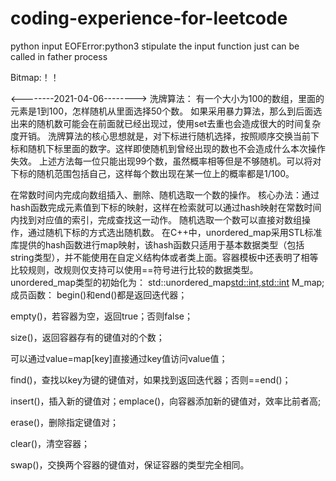 # coding-experience-for-leetcode

python input EOFError:python3 stipulate the input function just can be called in father process

Bitmap:！！

<--------2021-04-06-------->
洗牌算法：
有一个大小为100的数组，里面的元素是1到100，怎样随机从里面选择50个数。
如果采用暴力算法，那么到后面选出来的随机数可能会在前面就已经出现过，使用set去重也会造成很大的时间复杂度开销。
洗牌算法的核心思想就是，对下标进行随机选择，按照顺序交换当前下标和随机下标里面的数字。这样即使随机到曾经出现的数也不会造成什么本次操作失效。
上述方法每一位只能出现99个数，虽然概率相等但是不够随机。可以将对下标的随机范围包括自己，这样每个数出现在某一位上的概率都是1/100。

在常数时间内完成向数组插入、删除、随机选取一个数的操作。
核心办法：通过hash函数完成元素值到下标的映射，这样在检索就可以通过hash映射在常数时间内找到对应值的索引，完成查找这一动作。
随机选取一个数可以直接对数组操作，通过随机下标的方式选出随机数。
在C++中，unordered_map采用STL标准库提供的hash函数进行map映射，该hash函数只适用于基本数据类型（包括string类型），并不能使用在自定义结构体或者类上面。容器模板中还表明了相等比较规则，改规则仅支持可以使用==符号进行比较的数据类型。
unordered_map类型的初始化为：
std::unordered_map<std::int,std::int> M_map;
成员函数：
begin()和end()都是返回迭代器；

empty()，若容器为空，返回true；否则false；

size()，返回容器存有的键值对的个数；

可以通过value=map[key]直接通过key值访问value值；

find()，查找以key为键的键值对，如果找到返回迭代器；否则==end()；

insert()，插入新的键值对；emplace()，向容器添加新的键值对，效率比前者高;

erase()，删除指定键值对；

clear()，清空容器；

swap()，交换两个容器的键值对，保证容器的类型完全相同。



